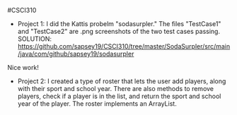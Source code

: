 #CSCI310

- Project 1:
I did the Kattis probelm "sodasurpler." The files "TestCase1" and "TestCase2" are .png screenshots of the two test cases passing. 
SOLUTION: https://github.com/sapsey19/CSCI310/tree/master/SodaSurpler/src/main/java/com/github/sapsey19/sodasurpler

Nice work!

- Project 2:
I created a type of roster that lets the user add players, along with their sport and school year. There are also methods to remove players, check if a player is in the list, and return the sport and school year of the player. The roster implements an ArrayList. 

